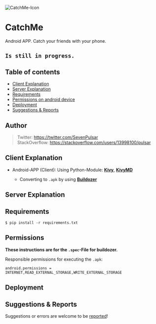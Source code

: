 ![CatchMe-Icon](https://github.com/Pulsar7/Catch-Me/blob/main/images/icon.png?raw=true)

# CatchMe
Android APP.
Catch your friends with your phone.

## <code>Is still in progress.</code>

## Table of contents

* [Client Explanation](#client-explanation)
* [Server Explanation](#server-explanation)
* [Requirements](#requirements)
* [Permissions on android device](#permissions)
* [Deployment](#deployment)
* [Suggestions & Reports](#suggestions--reports)

## Author

> Twitter: https://twitter.com/SevenPulsar \
> StackOverflow: https://stackoverflow.com/users/13998100/pulsar 

## Client Explanation
    
- Android-APP (Client): Using Python-Module: [**Kivy**](https://kivy.org/#home), [**KivyMD**](https://kivymd.readthedocs.io/en/latest/)

    - Converting to <code>.apk</code> by using [**Buildozer**](https://buildozer.readthedocs.io/en/latest/)

## Server Explanation


## Requirements

    $ pip install -r requirements.txt
    
## Permissions

**These instructions are for the <code>.spec</code>-File for buildozer.**

Responsible permissions for executing the <code>.apk</code>:
    
    android.permissions = INTERNET,READ_EXTERNAL_STORAGE,WRITE_EXTERNAL_STORAGE
    
## Deployment
 

## Suggestions & Reports

Suggestions or errors are welcome to be [reported](https://github.com/Pulsar7/Catch-Me/issues)!
